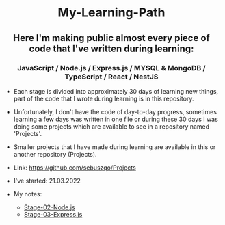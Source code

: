 <h1 align='center'> My-Learning-Path </h1>

<h2 align='center'> Here I'm making public almost every piece of code that I've written during learning: </h2>
<h3 align='center'> JavaScript / Node.js / Express.js / MYSQL & MongoDB / TypeScript / React / NestJS </h3>

- Each stage is divided into approximately 30 days of learning new things, part of the code that I wrote during learning is in this repository.

- Unfortunately, I don't have the code of day-to-day progress, sometimes learning a few days was written in one file or during these 30 days I was doing some projects which are available to see in a repository named 'Projects'. 

- Smaller projects that I have made during learning are available in this or another repository (Projects).

- Link: https://github.com/sebuszqo/Projects

- I've started: 21.03.2022

- My notes:
  - <a href="https://tidy-blade-bbc.notion.site/Stage-2-node-js-f62b3beb49ef4f84ab1328827668f248">Stage-02-Node.js</a>
  - <a href="https://tidy-blade-bbc.notion.site/Stage-3-Express-js-ea8f922edf8c43adadc14f51ad6bf6a7">Stage-03-Express.js</a>

